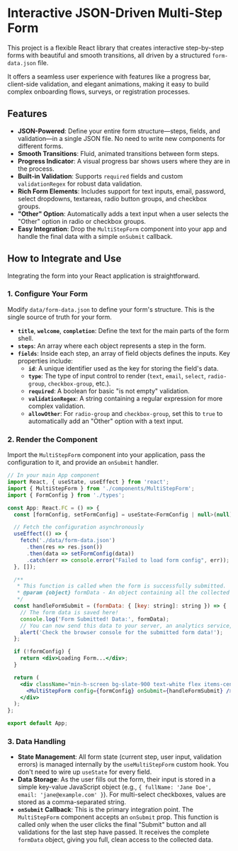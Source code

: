# Interactive JSON-Driven Multi-Step Form

This project is a flexible React library that creates interactive step-by-step forms with beautiful and smooth transitions, all driven by a structured `form-data.json` file.

It offers a seamless user experience with features like a progress bar, client-side validation, and elegant animations, making it easy to build complex onboarding flows, surveys, or registration processes.

## Features

- **JSON-Powered**: Define your entire form structure—steps, fields, and validation—in a single JSON file. No need to write new components for different forms.
- **Smooth Transitions**: Fluid, animated transitions between form steps.
- **Progress Indicator**: A visual progress bar shows users where they are in the process.
- **Built-in Validation**: Supports `required` fields and custom `validationRegex` for robust data validation.
- **Rich Form Elements**: Includes support for text inputs, email, password, select dropdowns, textareas, radio button groups, and checkbox groups.
- **"Other" Option**: Automatically adds a text input when a user selects the "Other" option in radio or checkbox groups.
- **Easy Integration**: Drop the `MultiStepForm` component into your app and handle the final data with a simple `onSubmit` callback.

## How to Integrate and Use

Integrating the form into your React application is straightforward.

### 1. Configure Your Form

Modify `data/form-data.json` to define your form's structure. This is the single source of truth for your form.

- **`title`**, **`welcome`**, **`completion`**: Define the text for the main parts of the form shell.
- **`steps`**: An array where each object represents a step in the form.
- **`fields`**: Inside each step, an array of field objects defines the inputs. Key properties include:
    - **`id`**: A unique identifier used as the key for storing the field's data.
    - **`type`**: The type of input control to render (`text`, `email`, `select`, `radio-group`, `checkbox-group`, etc.).
    - **`required`**: A boolean for basic "is not empty" validation.
    - **`validationRegex`**: A string containing a regular expression for more complex validation.
    - **`allowOther`**: For `radio-group` and `checkbox-group`, set this to `true` to automatically add an "Other" option with a text input.

### 2. Render the Component

Import the `MultiStepForm` component into your application, pass the configuration to it, and provide an `onSubmit` handler.

```jsx
// In your main App component
import React, { useState, useEffect } from 'react';
import { MultiStepForm } from './components/MultiStepForm';
import { FormConfig } from './types';

const App: React.FC = () => {
  const [formConfig, setFormConfig] = useState<FormConfig | null>(null);

  // Fetch the configuration asynchronously
  useEffect(() => {
    fetch('./data/form-data.json')
      .then(res => res.json())
      .then(data => setFormConfig(data))
      .catch(err => console.error("Failed to load form config", err));
  }, []);

  /**
   * This function is called when the form is successfully submitted.
   * @param {object} formData - An object containing all the collected form data.
   */
  const handleFormSubmit = (formData: { [key: string]: string }) => {
    // The form data is saved here!
    console.log('Form Submitted! Data:', formData);
    // You can now send this data to your server, an analytics service, etc.
    alert('Check the browser console for the submitted form data!');
  };

  if (!formConfig) {
    return <div>Loading Form...</div>;
  }

  return (
    <div className="min-h-screen bg-slate-900 text-white flex items-center justify-center">
      <MultiStepForm config={formConfig} onSubmit={handleFormSubmit} />
    </div>
  );
};

export default App;
```

### 3. Data Handling

- **State Management**: All form state (current step, user input, validation errors) is managed internally by the `useMultiStepForm` custom hook. You don't need to wire up `useState` for every field.
- **Data Storage**: As the user fills out the form, their input is stored in a simple key-value JavaScript object (e.g., `{ fullName: 'Jane Doe', email: 'jane@example.com' }`). For multi-select checkboxes, values are stored as a comma-separated string.
- **`onSubmit` Callback**: This is the primary integration point. The `MultiStepForm` component accepts an `onSubmit` prop. This function is called only when the user clicks the final "Submit" button and all validations for the last step have passed. It receives the complete `formData` object, giving you full, clean access to the collected data.
